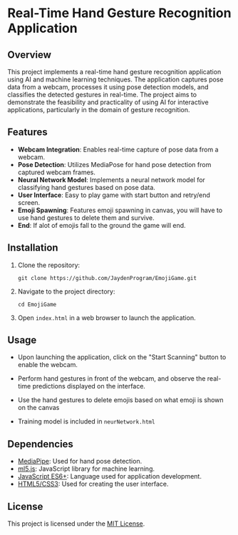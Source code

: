 # Real-Time Hand Gesture Recognition Application

## Overview

This project implements a real-time hand gesture recognition application using AI and machine learning techniques. The application captures pose data from a webcam, processes it using pose detection models, and classifies the detected gestures in real-time. The project aims to demonstrate the feasibility and practicality of using AI for interactive applications, particularly in the domain of gesture recognition.

## Features

- **Webcam Integration**: Enables real-time capture of pose data from a webcam.
- **Pose Detection**: Utilizes MediaPose for hand pose detection from captured webcam frames.
- **Neural Network Model**: Implements a neural network model for classifying hand gestures based on pose data.
- **User Interface**: Easy to play game with start button and retry/end screen.
- **Emoji Spawning**: Features emoji spawning in canvas, you will have to use hand gestures to delete them and survive.
- **End**: If alot of emojis fall to the ground the game will end.

## Installation

1. Clone the repository:
   ```
   git clone https://github.com/JaydenProgram/EmojiGame.git
   ```
2. Navigate to the project directory:
   ```
   cd EmojiGame
   ```
3. Open `index.html` in a web browser to launch the application.

## Usage

- Upon launching the application, click on the "Start Scanning" button to enable the webcam.
- Perform hand gestures in front of the webcam, and observe the real-time predictions displayed on the interface.
- Use the hand gestures to delete emojis based on what emoji is shown on the canvas

- Training model is included in `neurNetwork.html`

## Dependencies

- [MediaPipe](https://mediapipe.dev/): Used for hand pose detection.
- [ml5.js](https://ml5js.org/): JavaScript library for machine learning.
- [JavaScript ES6+](https://developer.mozilla.org/en-US/docs/Web/JavaScript): Language used for application development.
- [HTML5/CSS3](https://www.w3.org/standards/webdesign/htmlcss): Used for creating the user interface.

## License

This project is licensed under the [MIT License](LICENSE).
